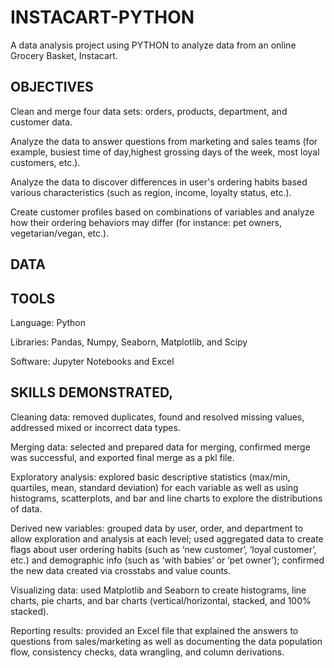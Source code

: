 # INSTACART-PYTHON
A data analysis project using PYTHON to analyze data from an online Grocery Basket, Instacart.
## OBJECTIVES
Clean and merge four data sets: orders, products, department, and customer data.

Analyze the data to answer questions from marketing and sales teams (for example, busiest time of day,highest grossing days of the week, most loyal customers, etc.).

Analyze the data to discover differences in user's ordering habits based various characteristics (such as region, income, loyalty status, etc.).

Create customer profiles based on combinations of variables and analyze how their ordering behaviors may differ (for instance: pet owners, vegetarian/vegan, etc.).
## DATA
## TOOLS
Language: Python

Libraries: Pandas, Numpy, Seaborn, Matplotlib, and Scipy

Software: Jupyter Notebooks and Excel
## SKILLS DEMONSTRATED,
Cleaning data: removed duplicates, found and resolved missing values, addressed mixed or incorrect data types. 

Merging data: selected and prepared data for merging, confirmed merge was successful, and exported final merge as a pkl file.

Exploratory analysis: explored basic descriptive statistics (max/min, quartiles, mean, standard deviation) for each variable as well as using histograms, scatterplots, and bar and line charts to explore the distributions of data.

Derived new variables: grouped data by user, order, and department to allow exploration and analysis at each level; used aggregated data to create flags about user ordering habits (such as ‘new customer’, ‘loyal customer’, etc.) and demographic info (such as ‘with babies’ or ‘pet owner’); confirmed the new data created via crosstabs and value counts.

Visualizing data: used Matplotlib and Seaborn to create histograms, line charts, pie charts, and bar charts (vertical/horizontal, stacked, and 100% stacked). 

Reporting results: provided an Excel file that explained the answers to questions from sales/marketing as well as documenting the data population flow, consistency checks, data wrangling, and column derivations.
